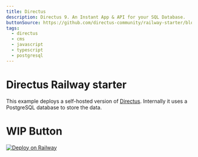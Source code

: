 ```yaml
---
title: Directus
description: Directus 9. An Instant App & API for your SQL Database.
buttonSource: https://github.com/directus-community/railway-starter/blob/main/README.md
tags:
  - directus
  - cms
  - javascript
  - typescript
  - postgresql
---
```


# Directus Railway starter

This example deploys a self-hosted version of [Directus](https://directus.io). Internally it uses a PostgreSQL database to store the data.

# WIP Button

[![Deploy on Railway](https://railway.app/button.svg)](https://railway.app/new/template?template=https%3A%2F%2Fgithub.com%2Fazrikahar%2Fdirectus-railway-starter&plugins=postgresql&envs=ADMIN_EMAIL%2CADMIN_PASSWORD&ADMIN_EMAILDesc=The+email+address+of+the+first+user+that%27s+automatically+created&ADMIN_PASSWORDDesc=%09The+password+of+the+first+user+that%27s+automatically+created&ADMIN_EMAILDefault=admin%40example.com)